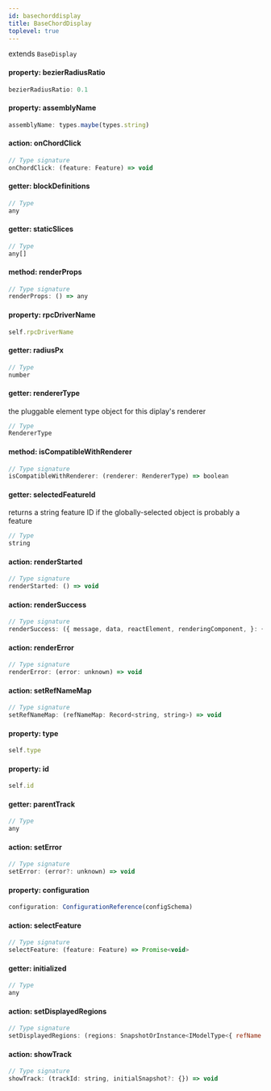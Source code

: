 ```yaml
---
id: basechorddisplay
title: BaseChordDisplay
toplevel: true
---
```


extends `BaseDisplay`

#### property: bezierRadiusRatio

```js
bezierRadiusRatio: 0.1
```

#### property: assemblyName

```js
assemblyName: types.maybe(types.string)
```

#### action: onChordClick

```js
// Type signature
onChordClick: (feature: Feature) => void
```

#### getter: blockDefinitions

```js
// Type
any
```

#### getter: staticSlices

```js
// Type
any[]
```

#### method: renderProps

```js
// Type signature
renderProps: () => any
```

#### property: rpcDriverName

```js
self.rpcDriverName
```

#### getter: radiusPx

```js
// Type
number
```

#### getter: rendererType

the pluggable element type object for this diplay's
renderer

```js
// Type
RendererType
```

#### method: isCompatibleWithRenderer

```js
// Type signature
isCompatibleWithRenderer: (renderer: RendererType) => boolean
```

#### getter: selectedFeatureId

returns a string feature ID if the globally-selected object
is probably a feature

```js
// Type
string
```

#### action: renderStarted

```js
// Type signature
renderStarted: () => void
```

#### action: renderSuccess

```js
// Type signature
renderSuccess: ({ message, data, reactElement, renderingComponent, }: { message: string; data: any; reactElement: React.ReactElement; renderingComponent: React.ComponentType<any>; }) => void
```

#### action: renderError

```js
// Type signature
renderError: (error: unknown) => void
```

#### action: setRefNameMap

```js
// Type signature
setRefNameMap: (refNameMap: Record<string, string>) => void
```

#### property: type

```js
self.type
```

#### property: id

```js
self.id
```

#### getter: parentTrack

```js
// Type
any
```

#### action: setError

```js
// Type signature
setError: (error?: unknown) => void
```

#### property: configuration

```js
configuration: ConfigurationReference(configSchema)
```

#### action: selectFeature

```js
// Type signature
selectFeature: (feature: Feature) => Promise<void>
```

#### getter: initialized

```js
// Type
any
```

#### action: setDisplayedRegions

```js
// Type signature
setDisplayedRegions: (regions: SnapshotOrInstance<IModelType<{ refName: ISimpleType<string>; start: ISimpleType<number>; end: ISimpleType<number>; reversed: IOptionalIType<ISimpleType<boolean>, [...]>; } & { ...; }, { ...; }, _NotCustomized, _NotCustomized>>[]) => void
```

#### action: showTrack

```js
// Type signature
showTrack: (trackId: string, initialSnapshot?: {}) => void
```

